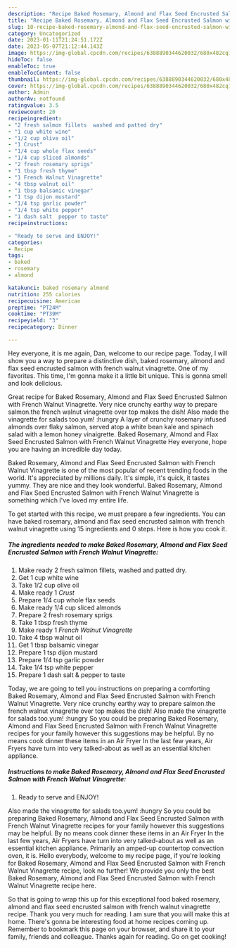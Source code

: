 ```yaml
---
description: "Recipe Baked Rosemary, Almond and Flax Seed Encrusted Salmon with French Walnut Vinagrette yang Very Delicious}"
title: "Recipe Baked Rosemary, Almond and Flax Seed Encrusted Salmon with French Walnut Vinagrette yang Very Delicious}"
slug: 10-recipe-baked-rosemary-almond-and-flax-seed-encrusted-salmon-with-french-walnut-vinagrette-yang-very-delicious
category: Uncategorized
date: 2023-01-11T21:24:51.172Z
date: 2023-05-07T21:12:44.143Z
image: https://img-global.cpcdn.com/recipes/6388890344620032/680x482cq70/baked-rosemary-almond-and-flax-seed-encrusted-salmon-with-french-walnut-vinagrette-recipe-main-photo.jpg
hideToc: false
enableToc: true
enableTocContent: false
thumbnail: https://img-global.cpcdn.com/recipes/6388890344620032/680x482cq70/baked-rosemary-almond-and-flax-seed-encrusted-salmon-with-french-walnut-vinagrette-recipe-main-photo.jpg
cover: https://img-global.cpcdn.com/recipes/6388890344620032/680x482cq70/baked-rosemary-almond-and-flax-seed-encrusted-salmon-with-french-walnut-vinagrette-recipe-main-photo.jpg
author: Admin
authorAv: notfound
ratingvalue: 3.5
reviewcount: 20
recipeingredient:
- "2 fresh salmon fillets  washed and patted dry"
- "1 cup white wine"
- "1/2 cup olive oil"
- "1 Crust"
- "1/4 cup whole flax seeds"
- "1/4 cup sliced almonds"
- "2 fresh rosemary sprigs"
- "1 tbsp fresh thyme"
- "1 French Walnut Vinagrette"
- "4 tbsp walnut oil"
- "1 tbsp balsamic vinegar"
- "1 tsp dijon mustard"
- "1/4 tsp garlic powder"
- "1/4 tsp white pepper"
- "1 dash salt  pepper to taste"
recipeinstructions:

- "Ready to serve and ENJOY!"
categories:
- Recipe
tags:
- baked
- rosemary
- almond

katakunci: baked rosemary almond 
nutrition: 255 calories
recipecuisine: American
preptime: "PT24M"
cooktime: "PT39M"
recipeyield: "3"
recipecategory: Dinner

---
```



Hey everyone, it is me again, Dan, welcome to our recipe page. Today, I will show you a way to prepare a distinctive dish, baked rosemary, almond and flax seed encrusted salmon with french walnut vinagrette. One of my favorites. This time, I'm gonna make it a little bit unique. This is gonna smell and look delicious.

Great recipe for Baked Rosemary, Almond and Flax Seed Encrusted Salmon with French Walnut Vinagrette. Very nice crunchy earthy way to prepare salmon.the french walnut vinagrette over top makes the dish! Also made the vinagrette for salads too.yum! :hungry A layer of crunchy rosemary infused almonds over flaky salmon, served atop a white bean kale and spinach salad with a lemon honey vinaigrette. Baked Rosemary, Almond and Flax Seed Encrusted Salmon with French Walnut Vinagrette Hey everyone, hope you are having an incredible day today.

Baked Rosemary, Almond and Flax Seed Encrusted Salmon with French Walnut Vinagrette is one of the most popular of recent trending foods in the world. It's appreciated by millions daily. It's simple, it's quick, it tastes yummy. They are nice and they look wonderful. Baked Rosemary, Almond and Flax Seed Encrusted Salmon with French Walnut Vinagrette is something which I've loved my entire life.


To get started with this recipe, we must prepare a few ingredients. You can have baked rosemary, almond and flax seed encrusted salmon with french walnut vinagrette using 15 ingredients and 0 steps. Here is how you cook it.

<!--inarticleads1-->

##### The ingredients needed to make Baked Rosemary, Almond and Flax Seed Encrusted Salmon with French Walnut Vinagrette:

1. Make ready 2 fresh salmon fillets,  washed and patted dry.
1. Get 1 cup white wine
1. Take 1/2 cup olive oil
1. Make ready 1 *Crust*
1. Prepare 1/4 cup whole flax seeds
1. Make ready 1/4 cup sliced almonds
1. Prepare 2 fresh rosemary sprigs
1. Take 1 tbsp fresh thyme
1. Make ready 1 *French Walnut Vinagrette*
1. Take 4 tbsp walnut oil
1. Get 1 tbsp balsamic vinegar
1. Prepare 1 tsp dijon mustard
1. Prepare 1/4 tsp garlic powder
1. Take 1/4 tsp white pepper
1. Prepare 1 dash salt &amp; pepper to taste


Today, we are going to tell you instructions on preparing a comforting Baked Rosemary, Almond and Flax Seed Encrusted Salmon with French Walnut Vinagrette. Very nice crunchy earthy way to prepare salmon.the french walnut vinagrette over top makes the dish! Also made the vinagrette for salads too.yum! :hungry So you could be preparing Baked Rosemary, Almond and Flax Seed Encrusted Salmon with French Walnut Vinagrette recipes for your family however this suggestions may be helpful. By no means cook dinner these items in an Air Fryer In the last few years, Air Fryers have turn into very talked-about as well as an essential kitchen appliance. 

<!--inarticleads2-->

##### Instructions to make Baked Rosemary, Almond and Flax Seed Encrusted Salmon with French Walnut Vinagrette:


1. Ready to serve and ENJOY!

Also made the vinagrette for salads too.yum! :hungry So you could be preparing Baked Rosemary, Almond and Flax Seed Encrusted Salmon with French Walnut Vinagrette recipes for your family however this suggestions may be helpful. By no means cook dinner these items in an Air Fryer In the last few years, Air Fryers have turn into very talked-about as well as an essential kitchen appliance. Primarily an amped-up countertop convection oven, it is. Hello everybody, welcome to my recipe page, if you&#39;re looking for Baked Rosemary, Almond and Flax Seed Encrusted Salmon with French Walnut Vinagrette recipe, look no further! We provide you only the best Baked Rosemary, Almond and Flax Seed Encrusted Salmon with French Walnut Vinagrette recipe here. 

So that is going to wrap this up for this exceptional food baked rosemary, almond and flax seed encrusted salmon with french walnut vinagrette recipe. Thank you very much for reading. I am sure that you will make this at home. There's gonna be interesting food at home recipes coming up. Remember to bookmark this page on your browser, and share it to your family, friends and colleague. Thanks again for reading. Go on get cooking!
